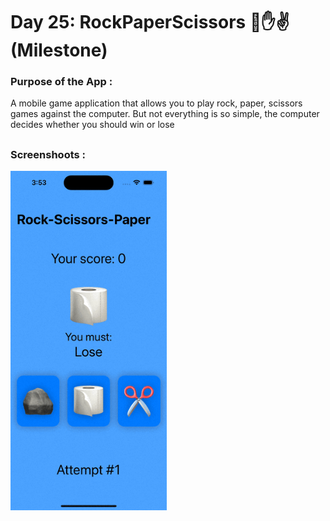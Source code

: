 # Day 25: RockPaperScissors 👊✋✌️ (Milestone)

### Purpose of the App :

A mobile game application that allows you to play rock, paper, scissors games against the computer. But not everything is so simple, the computer decides whether you should win or lose

##

### Screenshoots :

<img src="screenshot/RPS.gif" width="250"/>

